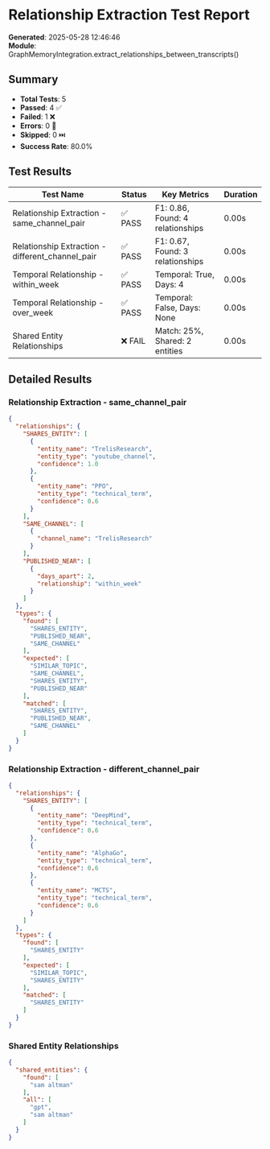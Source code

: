 # Relationship Extraction Test Report

**Generated**: 2025-05-28 12:46:46  
**Module**: GraphMemoryIntegration.extract_relationships_between_transcripts()

## Summary

- **Total Tests**: 5
- **Passed**: 4 ✅
- **Failed**: 1 ❌
- **Errors**: 0 🚫
- **Skipped**: 0 ⏭️
- **Success Rate**: 80.0%

## Test Results

| Test Name | Status | Key Metrics | Duration |
|-----------|--------|-------------|----------|
| Relationship Extraction - same_channel_pair | ✅ PASS | F1: 0.86, Found: 4 relationships | 0.00s |
| Relationship Extraction - different_channel_pair | ✅ PASS | F1: 0.67, Found: 3 relationships | 0.00s |
| Temporal Relationship - within_week | ✅ PASS | Temporal: True, Days: 4 | 0.00s |
| Temporal Relationship - over_week | ✅ PASS | Temporal: False, Days: None | 0.00s |
| Shared Entity Relationships | ❌ FAIL | Match: 25%, Shared: 2 entities | 0.00s |

## Detailed Results

### Relationship Extraction - same_channel_pair
```json
{
  "relationships": {
    "SHARES_ENTITY": [
      {
        "entity_name": "TrelisResearch",
        "entity_type": "youtube_channel",
        "confidence": 1.0
      },
      {
        "entity_name": "PPO",
        "entity_type": "technical_term",
        "confidence": 0.6
      }
    ],
    "SAME_CHANNEL": [
      {
        "channel_name": "TrelisResearch"
      }
    ],
    "PUBLISHED_NEAR": [
      {
        "days_apart": 2,
        "relationship": "within_week"
      }
    ]
  },
  "types": {
    "found": [
      "SHARES_ENTITY",
      "PUBLISHED_NEAR",
      "SAME_CHANNEL"
    ],
    "expected": [
      "SIMILAR_TOPIC",
      "SAME_CHANNEL",
      "SHARES_ENTITY",
      "PUBLISHED_NEAR"
    ],
    "matched": [
      "SHARES_ENTITY",
      "PUBLISHED_NEAR",
      "SAME_CHANNEL"
    ]
  }
}
```

### Relationship Extraction - different_channel_pair
```json
{
  "relationships": {
    "SHARES_ENTITY": [
      {
        "entity_name": "DeepMind",
        "entity_type": "technical_term",
        "confidence": 0.6
      },
      {
        "entity_name": "AlphaGo",
        "entity_type": "technical_term",
        "confidence": 0.6
      },
      {
        "entity_name": "MCTS",
        "entity_type": "technical_term",
        "confidence": 0.6
      }
    ]
  },
  "types": {
    "found": [
      "SHARES_ENTITY"
    ],
    "expected": [
      "SIMILAR_TOPIC",
      "SHARES_ENTITY"
    ],
    "matched": [
      "SHARES_ENTITY"
    ]
  }
}
```

### Shared Entity Relationships
```json
{
  "shared_entities": {
    "found": [
      "sam altman"
    ],
    "all": [
      "gpt",
      "sam altman"
    ]
  }
}
```
